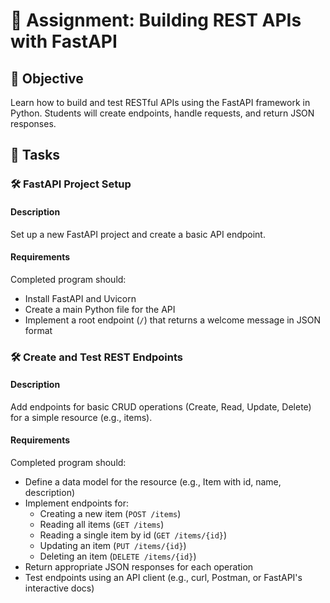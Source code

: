 # 📘 Assignment: Building REST APIs with FastAPI

## 🎯 Objective

Learn how to build and test RESTful APIs using the FastAPI framework in Python. Students will create endpoints, handle requests, and return JSON responses.

## 📝 Tasks

### 🛠️ FastAPI Project Setup

#### Description
Set up a new FastAPI project and create a basic API endpoint.

#### Requirements
Completed program should:

- Install FastAPI and Uvicorn
- Create a main Python file for the API
- Implement a root endpoint (`/`) that returns a welcome message in JSON format


### 🛠️ Create and Test REST Endpoints

#### Description
Add endpoints for basic CRUD operations (Create, Read, Update, Delete) for a simple resource (e.g., items).

#### Requirements
Completed program should:

- Define a data model for the resource (e.g., Item with id, name, description)
- Implement endpoints for:
  - Creating a new item (`POST /items`)
  - Reading all items (`GET /items`)
  - Reading a single item by id (`GET /items/{id}`)
  - Updating an item (`PUT /items/{id}`)
  - Deleting an item (`DELETE /items/{id}`)
- Return appropriate JSON responses for each operation
- Test endpoints using an API client (e.g., curl, Postman, or FastAPI's interactive docs)
